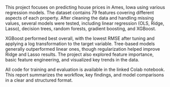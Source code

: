 This project focuses on predicting house prices in Ames, Iowa using various regression models. The dataset contains 79 features covering different aspects of each property. After cleaning the data and handling missing values, several models were tested, including linear regression (OLS, Ridge, Lasso), decision trees, random forests, gradient boosting, and XGBoost.

XGBoost performed best overall, with the lowest RMSE after tuning and applying a log transformation to the target variable. Tree-based models generally outperformed linear ones, though regularization helped improve Ridge and Lasso results. The project also explored feature importance, basic feature engineering, and visualized key trends in the data.

All code for training and evaluation is available in the linked Colab notebook. This report summarizes the workflow, key findings, and model comparisons in a clear and structured format.
